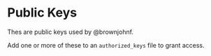 # Public Keys

Thes are public keys used by @brownjohnf.

Add one or more of these to an `authorized_keys` file to grant access.


